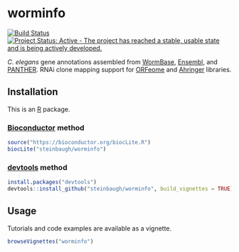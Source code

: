[Bioconductor]: https://bioconductor.org
[devtools]: https://cran.r-project.org/package=devtools
[R]: https://www.r-project.org



# worminfo

[![Build Status](https://travis-ci.org/steinbaugh/worminfo.svg?branch=master)](https://travis-ci.org/steinbaugh/worminfo)
[![Project Status: Active - The project has reached a stable, usable state and is being actively developed.](http://www.repostatus.org/badges/latest/active.svg)](http://www.repostatus.org/#active)

*C. elegans* gene annotations assembled from [WormBase](http://www.wormbase.org), [Ensembl](http://www.ensembl.org/Caenorhabditis_elegans), and [PANTHER](http://pantherdb.org). RNAi clone mapping support for [ORFeome](http://worfdb.dfci.harvard.edu) and [Ahringer](http://www.us.lifesciences.sourcebioscience.com/clone-products/non-mammalian/c-elegans/c-elegans-rnai-library/) libraries.


## Installation

This is an [R][] package.

### [Bioconductor][] method

```r
source("https://bioconductor.org/biocLite.R")
biocLite("steinbaugh/worminfo")
```

### [devtools][] method

```r
install.packages("devtools")
devtools::install_github("steinbaugh/worminfo", build_vignettes = TRUE)
```


## Usage

Tutorials and code examples are available as a vignette.

```r
browseVignettes("worminfo")
```
